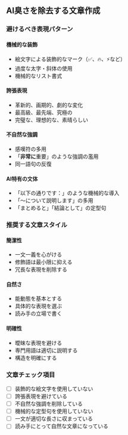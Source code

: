 ## AI臭さを除去する文章作成

### 避けるべき表現パターン

#### 機械的な装飾
- 絵文字による装飾的なマーク（✅、🔥、⚡など）
- 過度な太字・斜体の使用
- 機械的なリスト書式

#### 誇張表現
- 革新的、画期的、劇的な変化
- 最高級、最先端、究極の
- 完璧な、理想的な、素晴らしい

#### 不自然な強調
- 感嘆符の多用
- 「**非常に**重要」のような強調の濫用
- 同一語句の反復

#### AI特有の文体
- 「以下の通りです：」のような機械的な導入
- 「〜について説明します」の多用
- 「まとめると」「結論として」の定型句

### 推奨する文章スタイル

#### 簡潔性
- 一文一義を心がける
- 修飾語は最小限に抑える
- 冗長な表現を削除する

#### 自然さ
- 能動態を基本とする
- 具体的な表現を選ぶ
- 読み手の立場で書く

#### 明確性
- 曖昧な表現を避ける
- 専門用語は適切に説明する
- 構造を明確にする

### 文章チェック項目

- [ ] 装飾的な絵文字を使用していない
- [ ] 誇張表現を避けている
- [ ] 不自然な強調を削除している
- [ ] 機械的な定型句を使用していない
- [ ] 一文が適切な長さに収まっている
- [ ] 読み手にとって自然な文章になっている